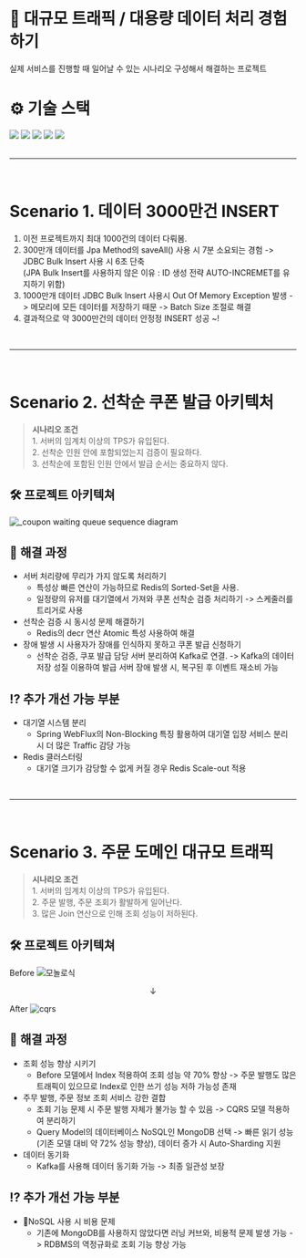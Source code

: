 # 📝 대규모 트래픽 / 대용량 데이터 처리 경험하기
실제 서비스를 진행할 때 일어날 수 있는 시나리오 구성해서 해결하는 프로젝트

# ⚙ 기술 스택
<div>
    <img src="https://img.shields.io/badge/spring-%236DB33F.svg?style=for-the-badge&logo=spring&logoColor=white">
    <img src="https://img.shields.io/badge/Apache%20Kafka-000?style=for-the-badge&logo=apachekafka&logoColor=white">
    <img src ="https://img.shields.io/badge/redis-%23DD0031.svg?style=for-the-badge&logo=redis&logoColor=white">
    <img src ="https://img.shields.io/badge/MongoDB-%234ea94b.svg?style=for-the-badge&logo=mongodb&logoColor=white">
    <img src ="https://img.shields.io/badge/MariaDB-003545?style=for-the-badge&logo=mariadb&logoColor=white">
</div>
<br>
<hr>
<br>

# Scenario 1. 데이터 3000만건 INSERT
1. 이전 프로젝트까지 최대 1000건의 데이터 다뤄봄.
2. 300만개 데이터를 Jpa Method의 saveAll() 사용 시 7분 소요되는 경험 -> JDBC Bulk Insert 사용 시 6초 단축<br>(JPA Bulk Insert를 사용하지 않은 이유 : ID 생성 전략 AUTO-INCREMET를 유지하기 위함)
3. 1000만개 데이터 JDBC Bulk Insert 사용시 Out Of Memory Exception 발생 -> 메모리에 모든 데이터를 저장하기 때문 -> Batch Size 조절로 해결
4. 결과적으로 약 3000만건의 데이터 안정정 INSERT 성공 ~!
<br>
<hr>
<br>

# Scenario 2. 선착순 쿠폰 발급 아키텍처
> <b>시나리오 조건</b> <br> 1. 서버의 임계치 이상의 TPS가 유입된다.<br> 2. 선착순 인원 안에 포함되었는지 검증이 필요하다.<br> 3. 선착순에 포함된 인원 안에서 발급 순서는 중요하지 않다.
## 🛠️ 프로젝트 아키텍쳐
![_coupon waiting queue sequence diagram](https://github.com/user-attachments/assets/8d0cf66b-784f-4571-b962-64811a0f9779)

## 🤔 해결 과정
- 서버 처리량에 무리가 가지 않도록 처리하기
    - 특성상 빠른 연산이 가능하므로 Redis의 Sorted-Set을 사용.
    - 일정량의 유저를 대기열에서 가져와 쿠폰 선착순 검증 처리하기 -> 스케줄러를 트리거로 사용
- 선착순 검증 시 동시성 문제 해결하기
    - Redis의 decr 연산 Atomic 특성 사용하여 해결
- 장애 발생 시 사용자가 장애를 인식하지 못하고 쿠폰 발급 신청하기
    - 선착순 검증, 쿠포 발급 담당 서버 분리하여 Kafka로 연결. -> Kafka의 데이터 저장 성질 이용하여 발급 서버 장애 발생 시, 복구된 후 이벤트 재소비 가능  

## ⁉️ 추가 개선 가능 부분
- 대기열 시스템 분리
    - Spring WebFlux의 Non-Blocking 특징 활용하여 대기열 입장 서비스 분리 시 더 많은 Traffic 감당 가능
- Redis 클러스터링
    - 대기열 크기가 감당할 수 없게 커질 경우 Redis Scale-out 적용
<br>
<hr>
<br>

# Scenario 3. 주문 도메인 대규모 트래픽
> <b>시나리오 조건</b> <br> 1. 서버의 임계치 이상의 TPS가 유입된다.<br> 2. 주문 발행, 주문 조회가 활발하게 일어난다.<br> 3. 많은 Join 연산으로 인해 조회 성능이 저하된다.
## 🛠️ 프로젝트 아키텍쳐
Before
![모놀로식](https://github.com/user-attachments/assets/7539a9e9-eab5-4d69-a21d-4481e8598071)
<div align = center>↓</div>

After
![cqrs](https://github.com/user-attachments/assets/ad0f6eb0-b31e-4fa2-8cb2-866646b140f5)

## 🤔 해결 과정

- 조회 성능 향상 시키기
    - Before 모델에서 Index 적용하여 조회 성능 약 70% 향상 -> 주문 발행도 많은 트래픽이 있으므로 Index로 인한 쓰기 성능 저하 가능성 존재
- 주무 발행, 주문 정보 조회 서비스 강한 결합
    - 조회 기능 문제 시 주문 발행 자체가 불가능 할 수 있음 -> CQRS 모델 적용하여 분리하기
    - Query Model의 데이터베이스 NoSQL인 MongoDB 선택 -> 빠른 읽기 성능(기존 모델 대비 약 72% 성능 향상), 데이터 증가 시 Auto-Sharding 지원 
- 데이터 동기화
    - Kafka를 사용해 데이터 동기화 가능 -> 최종 일관성 보장

## ⁉️ 추가 개선 가능 부분
- NoSQL 사용 시 비용 문제
    - 기존에 MongoDB를 사용하지 않았다면 러닝 커브와, 비용적 문제 발생 가능 -> RDBMS의 역정규화로 조회 기능 향상 가능

